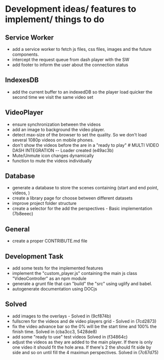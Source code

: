 # Development ideas/ features to implement/ things to do

## Service Worker

- add a service worker to fetch js files, css files, images and the future components.
- intercept the request queue from dash player with the SW
- add footer to inform the user about the connection status

## IndexesDB

- add the current buffer to an indexedDB so the player load quicker the second time we visit the same video set

## VideoPlayer

- ensure synchronization between the videos
- add an image to background the video player.
- detect max-size of the browser to set the quality. So we don't load several 1080p videos on mobile phones.
- don't show the videos before the are in a "ready to play" # MULTI VIDEO DASH INTEGRATION -- Loader created (e49ac3b)
- Mute/Unmute icon changes dynamically
- function to mute the videos individually

## Database

- generate a database to store the scenes containing (start and end point, videos, )
- create a library page for choose between different datasets
- improve project folder structure
- create a selector for the add the perspectives - Basic implementation (7b8eeec)

## General

- create a proper CONTRIBUTE.md file

## Development Task

- add some tests for the implemented features
- implement the "custom_player.js" containing the main js class  "VideoController" as an npm module
- generate a grunt file that can "build" the "src" using uglify and babel.
- autogenerate documentation using DOCjs

## Solved

- add images to the overlays - Solved in (9cf874b)
- fullscren for the videos and de video players grid - Solved in (7cd2873)
- fix the video advance bar so the 0% will be the start time and 100% the finish time. Solved in (cba3cc3, 5428de8)
- add some "ready to use" test videos Solved in (f34864c)
- adjust the videos as they are added to the main player. If there is only one video it should fit the hole area. If there's 2 the should fit side by side and so on until fill the 4 maximun perspectives. Solved in (7c67d75)